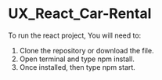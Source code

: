 # UX_React_Car-Rental
 To run the react project, You will need to:
 
 1. Clone the repository or download the file.
 2. Open terminal and type npm install.
 3. Once installed, then type npm start.
 
